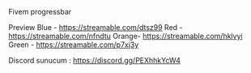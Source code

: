 Fivem progressbar



Preview 
Blue - https://streamable.com/dtsz99
Red - https://streamable.com/nfndtu
Orange- https://streamable.com/hklvyi
Green - https://streamable.com/p7xj3y

Discord sunucum : https://discord.gg/PEXhhkYcW4

